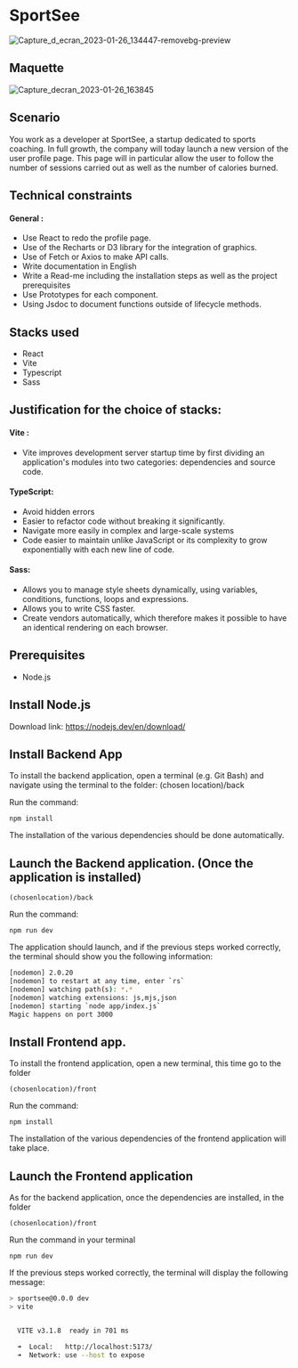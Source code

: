 # SportSee

![Capture_d_ecran_2023-01-26_134447-removebg-preview](https://user-images.githubusercontent.com/86132511/214882708-3878f866-ddca-4385-a697-226e58dba512.png)

## Maquette

![Capture_decran_2023-01-26_163845](https://user-images.githubusercontent.com/86132511/214882675-a282da4a-d202-499b-82fe-7f3bd8dddd91.png)

## Scenario 

You work as a developer at SportSee, a startup dedicated to sports coaching.
In full growth, the company will today launch a new version of the user profile page.
This page will in particular allow the user to follow the number of sessions carried out as well as the number of calories burned.

## Technical constraints

#### General :

- Use React to redo the profile page.
- Use of the Recharts or D3 library for the integration of graphics.
- Use of Fetch or Axios to make API calls.
- Write documentation in English
- Write a Read-me including the installation steps as well as the project prerequisites
- Use Prototypes for each component.
- Using Jsdoc to document functions outside of lifecycle methods.


## Stacks used

- React
- Vite
- Typescript
- Sass

## Justification for the choice of stacks:

#### Vite :

- Vite improves development server startup time by first dividing an application's modules into two categories: dependencies and source code.

#### TypeScript:

- Avoid hidden errors
- Easier to refactor code without breaking it significantly.
- Navigate more easily in complex and large-scale systems
- Code easier to maintain unlike JavaScript or its complexity to grow exponentially with each new line of code.

#### Sass:

- Allows you to manage style sheets dynamically, using variables, conditions, functions, loops and expressions.
- Allows you to write CSS faster.
- Create vendors automatically, which therefore makes it possible to have an identical rendering on each browser.


## Prerequisites

- Node.js


## Install Node.js

Download link: https://nodejs.dev/en/download/

## Install Backend App

To install the backend application, open a terminal (e.g. Git Bash) and navigate using the terminal to the folder: (chosen location)/back

Run the command:

`npm install`

The installation of the various dependencies should be done automatically.


## Launch the Backend application. (Once the application is installed)

`(chosenlocation)/back`

Run the command:

`npm run dev`

The application should launch, and if the previous steps worked correctly, the terminal should show you the following information:

``` bash
[nodemon] 2.0.20
[nodemon] to restart at any time, enter `rs`
[nodemon] watching path(s): *.*
[nodemon] watching extensions: js,mjs,json
[nodemon] starting `node app/index.js`
Magic happens on port 3000
```


## Install Frontend app.

To install the frontend application, open a new terminal, this time go to the folder

`(chosenlocation)/front`

Run the command:

`npm install`

The installation of the various dependencies of the frontend application will take place.


## Launch the Frontend application

As for the backend application, once the dependencies are installed, in the folder

`(chosenlocation)/front`

Run the command in your terminal

`npm run dev`

If the previous steps worked correctly, the terminal will display the following message:

``` bash
> sportsee@0.0.0 dev
> vite


  VITE v3.1.8  ready in 701 ms

  ➜  Local:   http://localhost:5173/
  ➜  Network: use --host to expose
```
